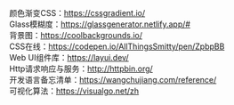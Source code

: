 颜色渐变CSS：https://cssgradient.io/
<br>
Glass模糊度：https://glassgenerator.netlify.app/#
<br>
背景图：https://coolbackgrounds.io/
<br>
CSS在线：https://codepen.io/AllThingsSmitty/pen/ZpbpBB
<br>
Web UI组件库：https://layui.dev/
<br>
Http请求响应与服务：http://httpbin.org/
<br>
开发语言备忘清单：https://wangchujiang.com/reference/
<br>
可视化算法：https://visualgo.net/zh
